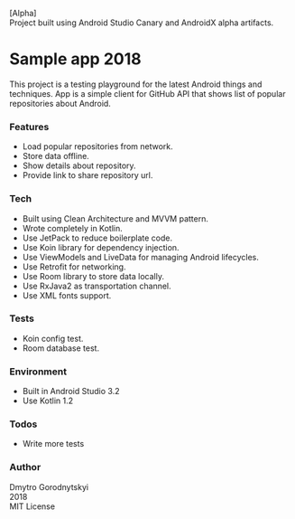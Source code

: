 [Alpha]<br/>
Project built using Android Studio Canary and AndroidX alpha artifacts.


# Sample app 2018

This project is a testing playground for the latest Android things and techniques.
App is a simple client for GitHub API that shows list of popular repositories about Android.

### Features
  - Load popular repositories from network.
  - Store data offline.
  - Show details about repository.
  - Provide link to share repository url.

### Tech
  - Built using Clean Architecture and MVVM pattern.
  - Wrote completely in Kotlin.
  - Use JetPack to reduce boilerplate code.
  - Use Koin library for dependency injection.
  - Use ViewModels and LiveData for managing Android lifecycles.
  - Use Retrofit for networking.
  - Use Room library to store data locally.
  - Use RxJava2 as transportation channel.
  - Use XML fonts support.

### Tests
  - Koin config test.
  - Room database test.

### Environment
  - Built in Android Studio 3.2
  - Use Kotlin 1.2

### Todos
 - Write more tests

### Author
Dmytro Gorodnytskyi<br/>
2018<br/>
MIT License
